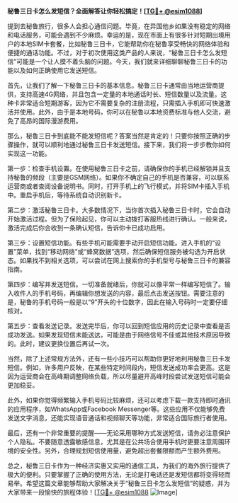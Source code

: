 **秘鲁三日卡怎么发短信？全面解答让你轻松搞定！[[TG💪+ @esim1088](https://t.me/s/esim1088)]**

提到去秘鲁旅行，很多人会担心通信问题。毕竟，在异国他乡如果没有稳定的网络和电话服务，可能会遇到不少麻烦。幸运的是，现在市面上有很多针对短期出境用户的本地SIM卡套餐，比如秘鲁三日卡，它能帮助你在秘鲁享受畅快的网络体验和便捷的通话功能。不过，对于初次使用这类产品的人来说，“秘鲁三日卡怎么发短信”可能是一个让人摸不着头脑的问题。今天，我们就来详细聊聊秘鲁三日卡的功能以及如何正确使用它发送短信。

首先，让我们了解一下秘鲁三日卡的基本信息。秘鲁三日卡通常由当地运营商提供，支持高速4G网络，并且包含一定量的本地通话时长、短信数量以及流量。这种卡非常适合短期游客，因为它不需要复杂的注册流程，只需插入手机即可快速激活并使用。此外，由于是本地号码，你可以在秘鲁以本地资费标准与他人交流，避免了高昂的国际漫游费用。

那么，秘鲁三日卡到底能不能发短信呢？答案当然是肯定的！只要你按照正确的步骤操作，就可以顺利地通过秘鲁三日卡发送短信。接下来，我们将一步步教你如何实现这一功能。

第一步：检查手机设置。在使用秘鲁三日卡之前，请确保你的手机已经解锁并且支持秘鲁的频段（主要是GSM网络）。如果你不确定自己的手机是否兼容，可以联系运营商或者查阅设备说明书。同时，打开手机上的飞行模式，并将SIM卡插入手机中。重启手机后，等待系统自动识别新卡。

第二步：激活秘鲁三日卡。大多数情况下，当你首次插入秘鲁三日卡时，它会自动开始激活过程。但为了保险起见，你可以主动拨打客服热线进行确认。一般来说，激活完成后你会收到一条确认短信，告诉你卡已成功启用。

第三步：设置短信功能。有些手机可能需要手动开启短信功能。进入手机的“设置”菜单，找到“移动网络”或“蜂窝数据”选项，然后确保短信服务被勾选为开启状态。如果找不到相关选项，可以尝试在网上搜索你的手机型号与秘鲁三日卡的兼容指南。

第四步：编写并发送短信。一切准备就绪后，你就可以像平常一样编写短信了。输入收件人的手机号码，再编辑你想发送的内容，最后点击发送按钮。需要注意的是，秘鲁的手机号码一般是以“9”开头的十位数字，因此在输入号码时一定要仔细核对。

第五步：查看发送记录。发送完毕后，你可以回到短信应用的历史记录中查看是否成功发送。如果发现短信未能送达，可能是由于网络信号不佳或其他技术原因导致的。此时，建议更换位置后再试一次。

当然，除了上述常规方法外，还有一些小技巧可以帮助你更好地利用秘鲁三日卡发短信。例如，许多用户反映，在某些特定时间段内，短信发送成功率会更高。这是因为运营商会在高峰期调整网络负载，所以尽量避开高峰时段尝试发送短信可能会更加稳妥。

此外，如果你觉得频繁输入手机号码比较麻烦，还可以考虑下载一款支持即时通讯的应用程序，如WhatsApp或Facebook Messenger等。这些应用不仅能够免费发送文字消息，还能实现语音通话和视频聊天等功能，非常适合国际旅行者使用。

最后，还有一个非常重要的提醒——无论采用哪种方式发送短信，请务必注意保护个人隐私。不要随意透露敏感信息，尤其是在公共场合使用手机时更要注意周围环境的安全性。另外，合理规划短信使用量，避免超出套餐限额而产生额外费用。

总之，秘鲁三日卡作为一种经济实惠又实用的通信工具，为我们的海外旅行提供了极大的便利。只要掌握了正确的使用方法，无论是打电话还是发短信都将变得轻而易举。希望这篇文章能够帮助大家解决关于“秘鲁三日卡怎么发短信”的疑惑，并为大家带来一段愉快的旅程体验！[[TG💪+ @esim1088](https://t.me/s/esim1088) ![Image](https://i.postimg.cc/4NQfJmqS/Snipaste-2025-05-13-00-14-12.png)]